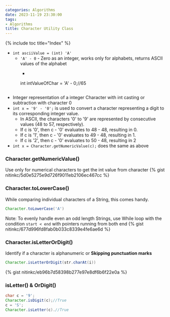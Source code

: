 ```yaml
---
categories: Algorithms
date: 2023-11-19 23:30:00
tags:
- Algorithms
title: Character Utility Class
---
```


{% include toc title="Index" %}

- `int asciiValue = (int) 'A'`
    - `'A' - 0` - Zero as an integer, works only for alphabets, returns ASCII
      values of the alphabet
        - ```java
        int intValueOfChar = 'A' - 0;//65 
      ```
- Integer representation of a integer Character with int casting or subtraction
  with character 0
- `int x = '9' - '0';` is used to convert a character representing a digit to
  its corresponding integer value.
    - In ASCII, the characters '0' to '9' are represented by consecutive
      values (48 to 57, respectively).
    - If c is '0', then c - '0' evaluates to 48 - 48, resulting in 0.
    - If c is '1', then c - '0' evaluates to 49 - 48, resulting in 1.
    - If c is '2', then c - '0' evaluates to 50 - 48, resulting in 2
- `int x = Character.getNumericValue(c);` does the same as above

### Character.getNumericValue()

Use only for numerical characters to get the int value from character
{% gist nitinkc/5d0e5275e9d726f9011eb2106ec467cc %}

### Character.toLowerCase()

While comparing individual characters of a String, this comes handy.

```java
Character.toLowerCase('A')
``` 

Note: To evenly handle even an odd length Strings, use While loop with the
condition  `start < end` with pointers running from both end
{% gist nitinkc/677d996fd8fab0b033c8339e4fe6ae6d %}

### Character.isLetterOrDigit()

Identify if a character is alphanumeric or **Skipping punctuation marks**

```java
Character.isLetterOrDigit(str.charAt(i))
```

{% gist nitinkc/eb96b7d58398b277e97e8df6b6f22e0a %}

### isLetter() & OrDigit()

```java
char c = '9';
Character.isDigit(c);//True
c = 'S';
Character.isLetter(c).//True
```